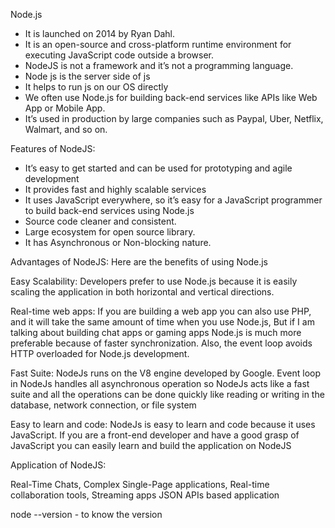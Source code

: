 Node.js 

- It is launched on 2014 by Ryan Dahl.
- It is an open-source and cross-platform runtime environment for executing JavaScript code outside a browser.
- NodeJS is not a framework and it’s not a programming language. 
- Node js is the server side of js
- It helps to run js on our OS directly
- We often use Node.js for building back-end services like APIs like Web App or Mobile App. 
- It’s used in production by large companies such as Paypal, Uber, Netflix, Walmart, and so on.

Features of NodeJS: 

- It’s easy to get started and can be used for prototyping and agile development
- It provides fast and highly scalable services
- It uses JavaScript everywhere, so it’s easy for a JavaScript programmer to build back-end services using Node.js
- Source code cleaner and consistent.
- Large ecosystem for open source library.
- It has Asynchronous or Non-blocking nature.

Advantages of NodeJS: Here are the benefits of using Node.js 
 
Easy Scalability: Developers prefer to use Node.js because it is easily scaling the application in both horizontal and vertical directions.

Real-time web apps: If you are building a web app you can also use PHP, and it will take the same amount of time when you use Node.js, But if I am talking about building chat apps or gaming apps Node.js is much more preferable because of faster synchronization. Also, the event loop avoids HTTP overloaded for Node.js development.

Fast Suite: NodeJs runs on the V8 engine developed by Google. Event loop in NodeJs handles all asynchronous operation so NodeJs acts like a fast suite and all the operations can be done quickly like reading or writing in the database, network connection, or file system

Easy to learn and code: NodeJs is easy to learn and code because it uses JavaScript. If you are a front-end developer and have a good grasp of JavaScript you can easily learn and build the application on NodeJS

Application of NodeJS: 

Real-Time Chats,
Complex Single-Page applications,
Real-time collaboration tools,
Streaming apps
JSON APIs based application


node --version - to know the version
